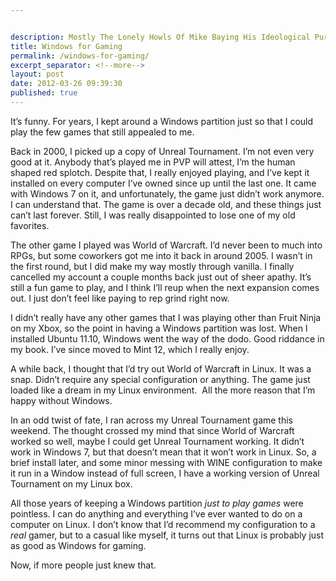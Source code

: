 ```yaml
---


description: Mostly The Lonely Howls Of Mike Baying His Ideological Purity At The Moon
title: Windows for Gaming
permalink: /windows-for-gaming/
excerpt_separator: <!--more-->
layout: post
date: 2012-03-26 09:39:30
published: true
---
```



It’s funny. For years, I kept around a Windows partition just so that I could play the few games that still appealed to me.

<!--more-->

Back in 2000, I picked up a copy of Unreal Tournament. I’m not even very good at it. Anybody that’s played me in PVP will attest, I’m the human shaped red splotch. Despite that, I really enjoyed playing, and I’ve kept it installed on every computer I’ve owned since up until the last one. It came with Windows 7 on it, and unfortunately, the game just didn’t work anymore. I can understand that. The game is over a decade old, and these things just can’t last forever. Still, I was really disappointed to lose one of my old favorites.

The other game I played was World of Warcraft. I’d never been to much into RPGs, but some coworkers got me into it back in around 2005. I wasn’t in the first round, but I did make my way mostly through vanilla. I finally cancelled my account a couple months back just out of sheer apathy. It’s still a fun game to play, and I think I’ll reup when the next expansion comes out. I just don’t feel like paying to rep grind right now.

I didn’t really have any other games that I was playing other than Fruit Ninja on my Xbox, so the point in having a Windows partition was lost. When I installed Ubuntu 11.10, Windows went the way of the dodo. Good riddance in my book. I’ve since moved to Mint 12, which I really enjoy.

A while back, I thought that I’d try out World of Warcraft in Linux. It was a snap. Didn’t require any special configuration or anything. The game just loaded like a dream in my Linux environment.  All the more reason that I’m happy without Windows.

In an odd twist of fate, I ran across my Unreal Tournament game this weekend. The thought crossed my mind that since World of Warcraft worked so well, maybe I could get Unreal Tournament working. It didn’t work in Windows 7, but that doesn’t mean that it won’t work in Linux. So, a brief install later, and some minor messing with WINE configuration to make it run in a Window instead of full screen, I have a working version of Unreal Tournament on my Linux box.

All those years of keeping a Windows partition _just to play games_ were pointless. I can do anything and everything I’ve ever wanted to do on a computer on Linux. I don’t know that I’d recommend my configuration to a _real_ gamer, but to a casual like myself, it turns out that Linux is probably just as good as Windows for gaming.

Now, if more people just knew that.
